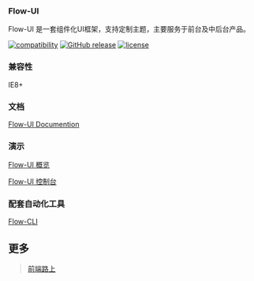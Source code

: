 ### Flow-UI
Flow-UI 是一套组件化UI框架，支持定制主题，主要服务于前台及中后台产品。

[![compatibility](https://img.shields.io/badge/compatibility-IE8%2B-orange.svg)]() [![GitHub release](https://img.shields.io/github/release/tower1229/Flow-UI.svg)]() [![license](https://img.shields.io/github/license/tower1229/Flow-UI.svg)]()

### 兼容性

IE8+

### 文档

[Flow-UI Documention](https://tower1229.github.io/Flow-UI/docs/)

### 演示

[Flow-UI 概览](http://tower1229.github.io/Flow-UI/docs/demo.html)

[Flow-UI 控制台](http://refined-x.com/Flow-UI/dashboard/index.html)

### 配套自动化工具

[Flow-CLI](https://tower1229.github.com/Flow-CLI/docs/)

## 更多
> [前端路上](http://refined-x.com)